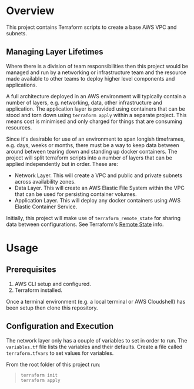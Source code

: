 # Overview
This project contains Terraform scripts to create a base AWS VPC and subnets.  

## Managing Layer Lifetimes
Where there is a division of team responsibilities then this project would be managed and run by a networking or infrastructure team and the resource made available to other teams to deploy higher level components and applications.

A full architecture deployed in an AWS environment will typically contain a number of layers, e.g. networking, data, other infrastructure and application.  The application layer is provided using containers that can be stood and torn down using `terraform apply` within a separate project.  This means cost is minimised and only charged for things that are consuming resources.

Since it's desirable for use of an environment to span longish timeframes, e.g. days, weeks or months, there must be a way to keep data between around between tearing down and standing up docker containers.  The project will split terraform scripts into a number of layers that can be applied independently but in order.  These are:
- Network Layer.  This will create a VPC and public and private subnets across availability zones.
- Data Layer.  This will create an AWS Elastic File System within the VPC that can be used for persisting container volumes.
- Application Layer.  This will deploy any docker containers using AWS Elastic Container Service.

Initially, this project will make use of `terraform_remote_state` for sharing data between configurations.  See Terraform's [Remote State](https://www.terraform.io/docs/language/state/remote.html) info.

# Usage
## Prerequisites
1. AWS CLI setup and configured.
2. Terraform installed.

Once a terminal environment (e.g. a local terminal or AWS Cloudshell) has been setup then clone this repository.

## Configuration and Execution
The network layer only has a couple of variables to set in order to run.  The `variables.tf` file lists the variables and their defaults. Create a file called `terraform.tfvars` to set values for variables.

From the root folder of this project run:
>`terraform init`<br>
>`terraform apply`
